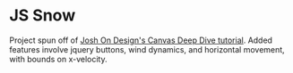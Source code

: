 # JS Snow

Project spun off of [Josh On Design's Canvas Deep Dive tutorial](http://joshondesign.com/p/books/canvasdeepdive/). Added features involve jquery buttons, wind dynamics, and horizontal movement, with bounds on x-velocity.